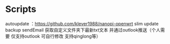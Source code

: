 # Scripts
autoupdate ：https://github.com/klever1988/nanopi-openwrt  slim update backup
sendEmail 获取自定义文件夹下最新txt文本 并通过outlook推送（个人需要 仅支持outlook 可自行修改 支持qinglong等）
